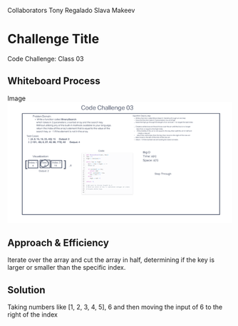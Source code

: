 
Collaborators
Tony Regalado
Slava Makeev

# Challenge Title
Code Challenge: Class 03

## Whiteboard Process
Image
![CodeChallenge03](<code challenge 03.png>)
## Approach & Efficiency
Iterate over the array and cut the array in half, determining if the key is larger or smaller than the specific index.

## Solution
Taking numbers like [1, 2, 3, 4, 5], 6 and then moving the input of 6 to the right of the index
